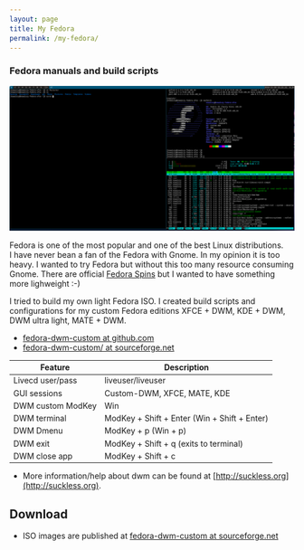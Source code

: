 ```yaml
---
layout: page
title: My Fedora 
permalink: /my-fedora/
---
```


### Fedora manuals and build scripts

![Fedora 30 DWM screenshot](/assets/images/dwm-fedora-2018-11-20-152332_1920x975_scrot.png)


Fedora is one of the most popular and one of the best Linux distributions.  
I have never bean a fan of the Fedora with Gnome. In my opinion it is too heavy. 
I wanted to try Fedora but without this too many resource consuming Gnome. 
There are official [Fedora Spins](https://spins.fedoraproject.org/) but I wanted to have something more lighweight :-) 

I tried to build my own light Fedora ISO. I created build scripts and configurations for my custom Fedora editions XFCE + DWM, KDE + DWM, DWM ultra light, MATE + DWM. 
* [fedora-dwm-custom at github.com](https://github.com/jacekkowalczyk82/fedora-dwm-custom) 
* [fedora-dwm-custom/ at sourceforge.net](https://sourceforge.net/projects/fedora-dwm-custom/)



|Feature           |Description                                                                         |
|------------------|------------------------------------------------------------------------------------|
|Livecd user/pass  |liveuser/liveuser                                                                   |
|GUI sessions      |Custom-DWM, XFCE, MATE, KDE                                                         |
|DWM custom ModKey |Win                                                                                 |
|DWM terminal      |ModKey + Shift + Enter (Win + Shift + Enter)                                        |
|DWM Dmenu         |ModKey + p (Win + p)                                                                |
|DWM exit          |ModKey + Shift + q (exits to terminal)                                              |
|DWM close app     |ModKey + Shift + c                                                                  |

* More information/help about dwm can be found at [http://suckless.org](http://suckless.org).

## Download

* ISO images are published at [fedora-dwm-custom at sourceforge.net](https://sourceforge.net/projects/fedora-dwm-custom/files/fedora-31-dwm/)


